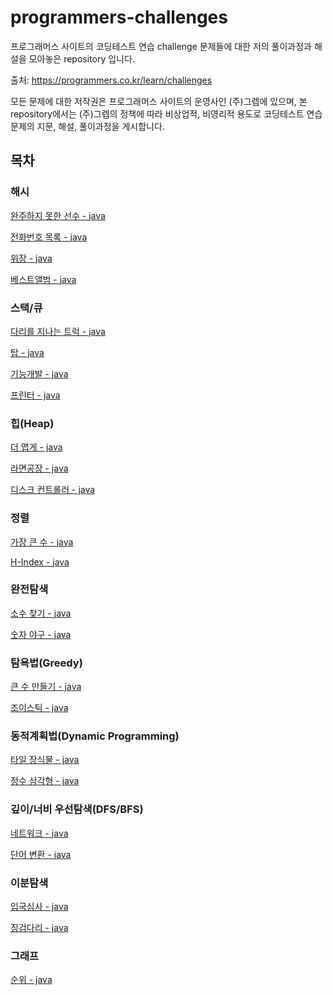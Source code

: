 # programmers-challenges
프로그래머스 사이트의 코딩테스트 연습 challenge 문제들에 대한 저의 풀이과정과 해설을 모아놓은 repository 입니다.

출처: https://programmers.co.kr/learn/challenges

모든 문제에 대한 저작권은 프로그래머스 사이트의 운영사인 (주)그렙에 있으며, 본 repository에서는 (주)그렙의 정책에 따라 비상업적, 비영리적 용도로 코딩테스트 연습문제의 지문, 해설, 풀이과정을 게시합니다.

## 목차

### 해시

[완주하지 못한 선수 - java](docs/hash-table/retired-runner-java.md)

[전화번호 목록 - java](docs/hash-table/phone-book-java.md)

[위장 - java](docs/hash-table/disguise-java.md)

[베스트앨범 - java](docs/hash-table/best-album-java.md)

### 스택/큐

[다리를 지나는 트럭 - java](docs/stack&queue/bridge-cross-java.md)

[탑 - java](docs/stack&queue/towers-java.md)

[기능개발 - java](docs/stack&queue/function-development-java.md)

[프린터 - java](docs/stack&queue/printer-java.md)

### 힙(Heap)

[더 맵게 - java](docs/heap/spicier-java.md)

[라면공장 - java](docs/heap/ramen-factory-java.md)

[디스크 컨트롤러 - java](docs/heap/disk-controller-java.md)

### 정렬

[가장 큰 수 - java](docs/sorting/biggest-number-java.md)

[H-Index - java](docs/sorting/h-index-java.md)

### 완전탐색

[소수 찾기 - java](docs/brute-force/finding-primes-java.md)

[숫자 야구 - java](docs/brute-force/bulls-and-cows-java.md)

### 탐욕법(Greedy)

[큰 수 만들기 - java](docs/greedy/make-big-number-java.md)

[조이스틱 - java](docs/greedy/joystick-java.md)

### 동적계획법(Dynamic Programming)

[타일 장식물 - java](docs/dynamic-programming/tile-decorations-java.md)

[정수 삼각형 - java](docs/dynamic-programming/integer-triangle-java.md)

### 깊이/너비 우선탐색(DFS/BFS)

[네트워크 - java](docs/dfs&bfs/network-java.md)

[단어 변환 - java](docs/dfs&bfs/word-change-java.md)

### 이분탐색

[입국심사 - java](docs/binary-search/papers-please-java.md)

[징검다리 - java](docs/binary-search/stepping-stones-java.md)

### 그래프

[순위 - java](docs/graph/ranking-java.md)
